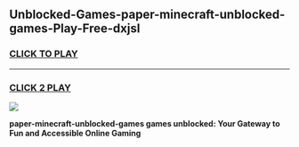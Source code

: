 
## Unblocked-Games-paper-minecraft-unblocked-games-Play-Free-dxjsl
<h3>
<a href="https://premium76.site?title=paper-minecraft-unblocked-games&ref=22A">CLICK TO PLAY</a></h3>
<hr>

<h3>
<a href="https://premium76.site?title=paper-minecraft-unblocked-games&ref=22A">CLICK 2 PLAY</a>
  
</h3>

<a href="https://premium76.site?title=paper-minecraft-unblocked-games&ref=22A"><img src="https://clearcache.store/games.png"></a>


**paper-minecraft-unblocked-games games unblocked: Your Gateway to Fun and Accessible Online Gaming**
